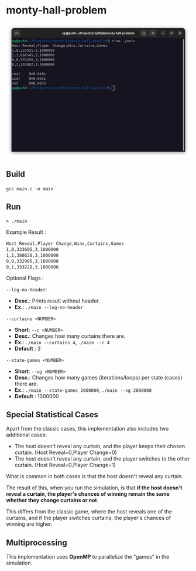 # monty-hall-problem

![](./doc/assets/img/header1-D05M05Y25.png)

## Build

```gcc main.c -o main```

## Run

```
> ./main
```

Example Result :
```
Host Reveal,Player Change,Wins,Curtains,Games
1,0,333605,3,1000000
1,1,388620,3,1000000
0,0,332905,3,1000000
0,1,333228,3,1000000
```

Optional Flags :

`--log-no-header`:
- **Desc.**: Prints result without header.
- **Ex.**: `./main --log-no-header`

`--curtains <NUMBER>`
- **Short**: `--c <NUMBER>`
- **Desc.**: Changes how many curtains there are.
- **Ex.**: `./main --curtains 4`, `./main --c 4`
- **Default** : 3

`--state-games <NUMBER>`
- **Short**: `--sg <NUMBER>`
- **Desc.**: Changes how many games (iterations/loops) per state (cases) there are.
- **Ex.**: `./main --state-games 2000000`, `./main --sg 2000000`
- **Default** : 1000000

## Special Statistical Cases

Apart from the classic cases, this implementation also includes two additional cases:
- The host doesn't reveal any curtain, and the player keeps their chosen curtain. (Host Reveal=0,Player Change=0)
- The host doesn't reveal any curtain, and the player switches to the other curtain. (Host Reveal=0,Player Change=1)

What is common in both cases is that the host doesn't reveal any curtain.

The result of this, when you run the simulation, is that **if the host doesn't reveal a curtain, the player's chances of winning remain the same whether they change curtains or not**.

This differs from the classic game, where the host reveals one of the curtains, and if the player switches curtains, the player's chances of winning are higher.

## Multiprocessing

This implementation uses **OpenMP** to parallelize the "games" in the simulation.
